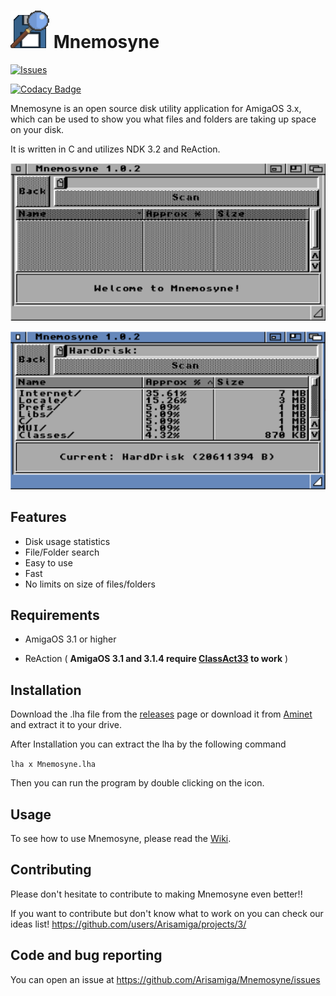 # ![Mnemosyne Logo](/images/Mnemosyne_logo.PNG) Mnemosyne

 <a href="https://github.com/Arisamiga/Mnemosyne//issues">
   <img alt="Issues" src="https://img.shields.io/github/issues/Arisamiga/Mnemosyne?color=0088ff" />
  </a>

[![Codacy Badge](https://app.codacy.com/project/badge/Grade/3b631c69049a4d60880cead7b419e0a0)](https://app.codacy.com/gh/Arisamiga/Mnemosyne/dashboard?utm_source=gh&utm_medium=referral&utm_content=&utm_campaign=Badge_grade)

Mnemosyne is an open source disk utility application for AmigaOS 3.x, which can be used to show you what files and folders are taking up space on your disk.

It is written in C and utilizes NDK 3.2 and ReAction.

![Mnemosyne](/images/mnemosyne.png)

![Mnemosyne Result](/images/mnemosyne_result.png)

## Features

-   Disk usage statistics
-   File/Folder search
-   Easy to use
-   Fast
-   No limits on size of files/folders

## Requirements

-   AmigaOS 3.1 or higher

-   ReAction ( **AmigaOS 3.1 and 3.1.4 require [ClassAct33](https://aminet.net/package/dev/gui/classact33) to work** )

## Installation

Download the .lha file from the [releases](https://github.com/Arisamiga/Mnemosyne/releases) page or download it from [Aminet](https://aminet.net/package/util/misc/Mnemosyne.lha) and extract it to your drive.

After Installation you can extract the lha by the following command

`lha x Mnemosyne.lha`

Then you can run the program by double clicking on the icon.

## Usage

To see how to use Mnemosyne, please read the [Wiki](https://github.com/Arisamiga/Mnemosyne/wiki).

## Contributing

Please don't hesitate to contribute to making Mnemosyne even better!!

If you want to contribute but don't know what to work on you can check our ideas list!
https://github.com/users/Arisamiga/projects/3/


## Code and bug reporting

You can open an issue at https://github.com/Arisamiga/Mnemosyne/issues
